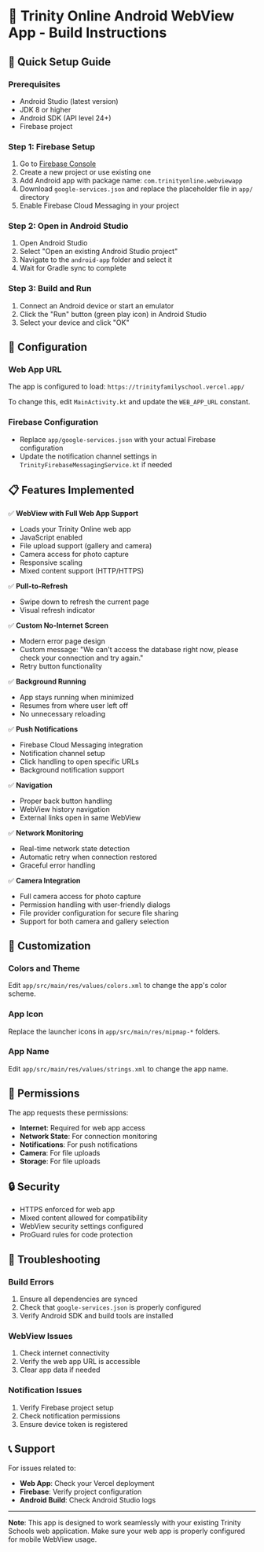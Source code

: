 # 📱 Trinity Online Android WebView App - Build Instructions

## 🚀 Quick Setup Guide

### Prerequisites
- Android Studio (latest version)
- JDK 8 or higher
- Android SDK (API level 24+)
- Firebase project

### Step 1: Firebase Setup
1. Go to [Firebase Console](https://console.firebase.google.com/)
2. Create a new project or use existing one
3. Add Android app with package name: `com.trinityonline.webviewapp`
4. Download `google-services.json` and replace the placeholder file in `app/` directory
5. Enable Firebase Cloud Messaging in your project

### Step 2: Open in Android Studio
1. Open Android Studio
2. Select "Open an existing Android Studio project"
3. Navigate to the `android-app` folder and select it
4. Wait for Gradle sync to complete

### Step 3: Build and Run
1. Connect an Android device or start an emulator
2. Click the "Run" button (green play icon) in Android Studio
3. Select your device and click "OK"

## 🔧 Configuration

### Web App URL
The app is configured to load: `https://trinityfamilyschool.vercel.app/`

To change this, edit `MainActivity.kt` and update the `WEB_APP_URL` constant.

### Firebase Configuration
- Replace `app/google-services.json` with your actual Firebase configuration
- Update the notification channel settings in `TrinityFirebaseMessagingService.kt` if needed

## 📋 Features Implemented

✅ **WebView with Full Web App Support**
- Loads your Trinity Online web app
- JavaScript enabled
- File upload support (gallery and camera)
- Camera access for photo capture
- Responsive scaling
- Mixed content support (HTTP/HTTPS)

✅ **Pull-to-Refresh**
- Swipe down to refresh the current page
- Visual refresh indicator

✅ **Custom No-Internet Screen**
- Modern error page design
- Custom message: "We can't access the database right now, please check your connection and try again."
- Retry button functionality

✅ **Background Running**
- App stays running when minimized
- Resumes from where user left off
- No unnecessary reloading

✅ **Push Notifications**
- Firebase Cloud Messaging integration
- Notification channel setup
- Click handling to open specific URLs
- Background notification support

✅ **Navigation**
- Proper back button handling
- WebView history navigation
- External links open in same WebView

✅ **Network Monitoring**
- Real-time network state detection
- Automatic retry when connection restored
- Graceful error handling

✅ **Camera Integration**
- Full camera access for photo capture
- Permission handling with user-friendly dialogs
- File provider configuration for secure file sharing
- Support for both camera and gallery selection

## 🎨 Customization

### Colors and Theme
Edit `app/src/main/res/values/colors.xml` to change the app's color scheme.

### App Icon
Replace the launcher icons in `app/src/main/res/mipmap-*` folders.

### App Name
Edit `app/src/main/res/values/strings.xml` to change the app name.

## 📱 Permissions

The app requests these permissions:
- **Internet**: Required for web app access
- **Network State**: For connection monitoring
- **Notifications**: For push notifications
- **Camera**: For file uploads
- **Storage**: For file uploads

## 🔒 Security

- HTTPS enforced for web app
- Mixed content allowed for compatibility
- WebView security settings configured
- ProGuard rules for code protection

## 🚨 Troubleshooting

### Build Errors
1. Ensure all dependencies are synced
2. Check that `google-services.json` is properly configured
3. Verify Android SDK and build tools are installed

### WebView Issues
1. Check internet connectivity
2. Verify the web app URL is accessible
3. Clear app data if needed

### Notification Issues
1. Verify Firebase project setup
2. Check notification permissions
3. Ensure device token is registered

## 📞 Support

For issues related to:
- **Web App**: Check your Vercel deployment
- **Firebase**: Verify project configuration
- **Android Build**: Check Android Studio logs

---

**Note**: This app is designed to work seamlessly with your existing Trinity Schools web application. Make sure your web app is properly configured for mobile WebView usage.
